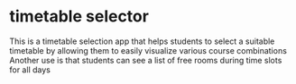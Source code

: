 # timetable selector 

This is a timetable selection app that helps students to select a suitable timetable by allowing them to easily visualize various course combinations
Another use is that students can see a list of free rooms during time slots for all days
